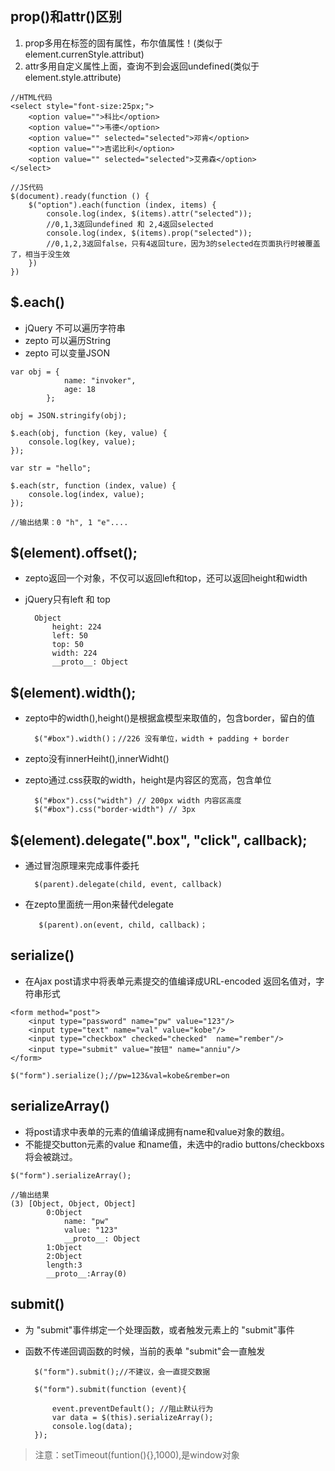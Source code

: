 ## prop()和attr()区别

1. prop多用在标签的固有属性，布尔值属性！(类似于element.currenStyle.attribut)
2. attr多用自定义属性上面，查询不到会返回undefined(类似于element.style.attribute)

```
//HTML代码
<select style="font-size:25px;">
	<option value="">科比</option>
	<option value="">韦德</option>
	<option value="" selected="selected">邓肯</option>
	<option value="">吉诺比利</option>
	<option value="" selected="selected">艾弗森</option>
</select>

//JS代码
$(document).ready(function () {
	$("option").each(function (index, items) {
        console.log(index, $(items).attr("selected"));
        //0,1,3返回undefined 和 2,4返回selected
        console.log(index, $(items).prop("selected"));
        //0,1,2,3返回false，只有4返回ture，因为3的selected在页面执行时被覆盖了，相当于没生效
    })
})

```

## $.each()

- jQuery 不可以遍历字符串
- zepto 可以遍历String
- zepto 可以变量JSON

```
var obj = {
            name: "invoker",
            age: 18
        };

obj = JSON.stringify(obj);

$.each(obj, function (key, value) {
    console.log(key, value);
});

var str = "hello";

$.each(str, function (index, value) {
    console.log(index, value);
});

//输出结果：0 "h", 1 "e"....

```

## $(element).offset();

- zepto返回一个对象，不仅可以返回left和top，还可以返回height和width
- jQuery只有left 和 top

        Object
            height: 224
            left: 50
            top: 50
            width: 224
            __proto__: Object
    
## $(element).width();

- zepto中的width(),height()是根据盒模型来取值的，包含border，留白的值

        $("#box").width()；//226 没有单位，width + padding + border
        
- zepto没有innerHeiht(),innerWidht()

- zepto通过.css获取的width，height是内容区的宽高，包含单位

        $("#box").css("width") // 200px width 内容区高度
        $("#box").css("border-width") // 3px 


## $(element).delegate(".box", "click", callback);

- 通过冒泡原理来完成事件委托

        $(parent).delegate(child, event, callback)
        
- 在zepto里面统一用on来替代delegate

         $(parent).on(event, child, callback)；

## serialize() 

- 在Ajax post请求中将表单元素提交的值编译成URL-encoded 返回名值对，字符串形式

        
```
<form method="post">
    <input type="password" name="pw" value="123"/>
    <input type="text" name="val" value="kobe"/>
    <input type="checkbox" checked="checked"  name="rember"/>
    <input type="submit" value="按钮" name="anniu"/>
</form>

$("form").serialize();//pw=123&val=kobe&rember=on

```
## serializeArray()

- 将post请求中表单的元素的值编译成拥有name和value对象的数组。
- 不能提交button元素的value 和name值，未选中的radio buttons/checkboxs 将会被跳过。

```
$("form").serializeArray(); 

//输出结果
(3) [Object, Object, Object]
        0:Object
            name: "pw"
            value: "123"
            __proto__: Object
        1:Object
        2:Object
        length:3
        __proto__:Array(0)
```
## submit()
- 为 "submit"事件绑定一个处理函数，或者触发元素上的 "submit"事件
- 函数不传递回调函数的时候，当前的表单 "submit"会一直触发

        $("form").submit();//不建议，会一直提交数据
        
        $("form").submit(function (event){
            
            event.preventDefault(); //阻止默认行为
            var data = $(this).serializeArray();
            console.log(data);
        });

> 注意：setTimeout(funtion(){},1000),是window对象
    